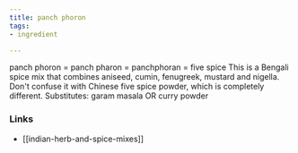 ```yaml
---
title: panch phoron
tags:
- ingredient

---
```

panch phoron = panch pharon = panchphoran = five spice This is a Bengali spice mix that combines aniseed, cumin, fenugreek, mustard and nigella. Don't confuse it with Chinese five spice powder, which is completely different. Substitutes: garam masala OR curry powder

### Links

* [[indian-herb-and-spice-mixes]]
